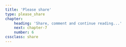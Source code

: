 ```yaml
---
title: 'Please share'
type: please_share
chapter:
    heading: 'Share, comment and continue reading...'
    next: chapter-7
    number: 6
cssclass: share
---
```


